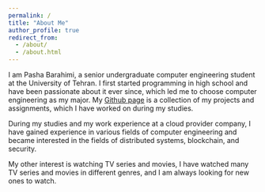 ```yaml
---
permalink: /
title: "About Me"
author_profile: true
redirect_from: 
  - /about/
  - /about.html
---
```


I am Pasha Barahimi, a senior undergraduate computer engineering student at the University of Tehran. I first started programming in high school and have been passionate about it ever since, which led me to choose computer engineering as my major. My [Github page](https://github.com/PashaBarahimi) is a collection of my projects and assignments, which I have worked on during my studies.

During my studies and my work experience at a cloud provider company, I have gained experience in various fields of computer engineering and became interested in the fields of distributed systems, blockchain, and security.

My other interest is watching TV series and movies, I have watched many TV series and movies in different genres, and I am always looking for new ones to watch.
